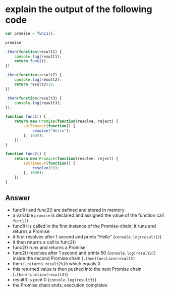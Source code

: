 
# explain the output of the following code

```javascript
var promise = func1();

promise

.then(function(result1) {
    console.log(result1);
    return func2();
})

.then(function(result2) {
    console.log(result2);
    return result2%10;
})

.then(function(result3) {
    console.log(result3);
});

function func1() {
    return new Promise(function(resolve, reject) {
        setTimeout(function() {
            resolve("Hello");
        }, 1000);
    });
}

function func2() {
    return new Promise(function(resolve, reject) {
        setTimeout(function() {
            resolve(50);
        }, 1000);
    });
}
```

## Answer

- func1() and func2() are defined and stored in memory
- a variable `promise` is declared and assigned the value of the function call `func1()`
- func1() is called in the first instance of the Promise-chain; it runs and returns a Promise
- it first resolves after 1 second and prints "Hello" (`console.log(result1)`)
- it then returns a call to func2()
- func2() runs and returns a Promise
- func2() resolves after 1 second and prints 50 (`console.log(result2)`) inside the second Promise chain (`.then(function(result2)`
- then it `returns result2%10` which equals 0
- this returned value is then pushed into the next Promise chain (`.then(function(result3)`)
- result3 is print 0 (`console.log(result3)`)
- the Promise chain ends; execution completes
